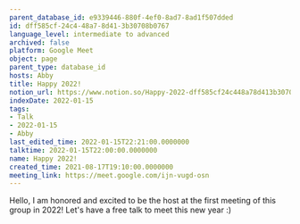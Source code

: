 ```yaml
---
parent_database_id: e9339446-880f-4ef0-8ad7-8ad1f507dded
id: dff585cf-24c4-48a7-8d41-3b30708b0767
language_level: intermediate to advanced
archived: false
platform: Google Meet
object: page
parent_type: database_id
hosts: Abby
title: Happy 2022!
notion_url: https://www.notion.so/Happy-2022-dff585cf24c448a78d413b30708b0767
indexDate: 2022-01-15
tags:
- Talk
- 2022-01-15
- Abby
last_edited_time: 2022-01-15T22:21:00.0000000
talktime: 2022-01-15T22:00:00.0000000
name: Happy 2022!
created_time: 2021-08-17T19:10:00.0000000
meeting_link: https://meet.google.com/ijn-vugd-osn
---
```


Hello, I am honored and excited to be the host at the first meeting of this group in 2022! Let's have a free talk to meet this new year :)





